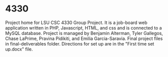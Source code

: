 # 4330

Project home for LSU CSC 4330 Group Project.
It is a job-board web application written in PHP, Javascript, HTML, and css and is connected to a MySQL database.
Project is managed by Benjamin Alterman, Tyler Gallegos, Chase LaPrime, Pravina Pidikiti, and Emilia Garcia-Saravia.
Final project files in final-deliverables folder. Directions for set up are in the "First time set up.docx" file.
